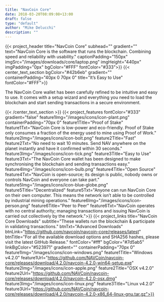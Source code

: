 ```yaml
---
title: "NavCoin Core"
date: 2018-03-20T08:09:08+13:00
draft: false
type: "default"
author: "Mike Delucchi"
description: ""
---
```

{{< project_header
    title="NavCoin Core"
    subhead=""
    gradient=""
    text="NavCoin Core is the software that runs the blockchain. Combining speed and reliability with usability."
    captionPadding="150px"
    imgSrc="/images/downloads/core/laptop.png"
    imgHeight="440px"
    imgPadding="0px"
    bgColor="#FFF"
    fontColor="#333">}}
{{< center_text_section
    bgColor="#42b6eb"
    gradient=""
    containerPadding="40px 0 70px 0"
    title="It’s Easy to Use"
    fontColor="#FFF">}}
    <p>The NavCoin Core wallet has been carefully refined to be intuitive and easy to use. It comes with a setup wizard and everything you need to load the blockchain and start sending transactions in a secure environment.</p>
{{< /center_text_section >}}
{{< project_features
    fontColor="#333"
    gradient="false"
    feature1Img="/images/icons/icon-plant.png"
    containerPadding="70px 0"
    feature1Title="Proof of Stake"
    feature1Txt="NavCoin Core is low-power and eco-friendly. Proof of Stake only consumes a fraction of the energy used to mine using Proof of Work."
    feature2Img="/images/icons/icon-bolt.png"
    feature2Title="Fast"
    feature2Txt="No need to wait 10 minutes. Send NAV anywhere on the planet instantly and have it confirmed within 30 seconds."
    feature3Img="/images/icons/icon-tick.png"
    feature3Title="Easy to Use"
    feature3Txt="The NavCoin Core wallet has been designed to make synchronising the blockchain and sending transactions easy."
    feature4Img="/images/icons/icon-bulb.png"
    feature4Title="Open Source"
    feature4Txt="NavCoin is open-source; its design is public, nobody owns or controls NavCoin and everyone can take part."
    feature5Img="/images/icons/icon-blue-globe.png"
    feature5Title="Decentralized"
    feature5Txt="Anyone can run NavCoin Core on their own computer. This means the network isn’t able to be controlled by industrial mining operations."
    feature6Img="/images/icons/icon-person.png"
    feature6Title="Peer to Peer"
    feature6Txt="NavCoin operates with no central authority; managing transactions and issuing NavCoin is carried out collectively by the network.">}}
{{< project_links
    title="NavCoin Core Downloads"
    subtitle="These wallets run the blockchain & participate in validating transactions."
    btnTxt="Advanced Downloads"
    btnLink="https://github.com/navcoin/navcoin-core/releases/latest"
    btnTitle="For all the available download options and SHA256 hashes, please visit the latest GitHub Release."
    fontColor="#fff"
    bgColor="#7d5ab5"
    linkBgColor="#523971"
    gradient=""
    containerPadding="70px 0"
    feature1Img="/images/icons/icon-windows.png"
    feature1Title="Windows v4.2.0"
    feature1Url="https://github.com/NAVCoin/navcoin-core/releases/download/4.2.0/navcoin-4.2.0-win64-setup.exe"
    feature2Img="/images/icons/icon-apple.png"
    feature2Title="OSX v4.2.0"
    feature2Url="https://github.com/NAVCoin/navcoin-core/releases/download/4.2.0/navcoin-4.2.0-osx.dmg"
    feature3Img="/images/icons/icon-linux.png"
    feature3Title="Linux v4.2.0"
    feature3Url="https://github.com/NAVCoin/navcoin-core/releases/download/4.2.0/navcoin-4.2.0-x86_64-linux-gnu.tar.gz">}}
